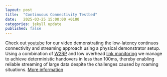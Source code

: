```yaml
---
layout: post
title:  "Continuous Connectivity Testbed"
date:   2025-03-25 15:00:00 +0100
categories: jekyll update
published: false
---
```


Check out [youtube](https://www.youtube.com/watch?v=EUOEarpHoD8) for our video demonstrating the low-latency continuos connectivity and streaming approach using a physical demonstrator setup. Using a combination of [W2RP](https://github.com/IDA-TUBS/lwW2RP) and low overhead [link monitoring](https://github.com/IDA-TUBS/CC_LinkMonitor) we manage to achieve deterministic handovers in less than 100ms, thereby enabling reliable streaming of large data despite the challenges caused by roaming situations. [More information](https://ida-tubs.github.io/lotus/handover/02_cc_testbed/)
